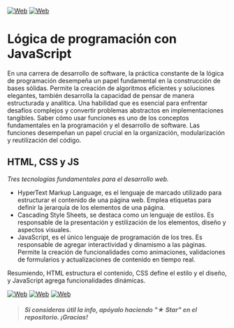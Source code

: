 [![Web](https://img.shields.io/badge/GitHub-Nyrha23-9C27B0?style=flat-square&logo=github&logoColor=white&labelColor=101010)](https://github.com/nyrha23) 
[![Web](https://img.shields.io/badge/LinkedIn-Trinidad_Pasi-0e76a8?style=flat-square&logo=linkedin&logoColor=white&labelColor=101010)](https://www.linkedin.com/in/trinidad-pasi/) 

# Lógica de programación con JavaScript

En una carrera de desarrollo de software, la práctica constante de la lógica de programación desempeña un papel fundamental en la construcción de bases sólidas. Permite la creación de algoritmos eficientes y soluciones elegantes, también desarrolla la capacidad de pensar de manera estructurada y analítica. Una habilidad que es esencial para enfrentar desafíos complejos y convertir problemas abstractos en implementaciones tangibles.
Saber cómo usar funciones es uno de los conceptos fundamentales en la programación y el desarrollo de software. Las funciones desempeñan un papel crucial en la organización, modularización y reutilización del código.

## HTML, CSS y JS
*Tres tecnologías fundamentales para el desarrollo web.*

- HyperText Markup Language, es el lenguaje de marcado utilizado para estructurar el contenido de una página web. Emplea etiquetas para definir la jerarquía de los elementos de una página.
- Cascading Style Sheets, se destaca como un lenguaje de estilos. Es responsable de la presentación y estilización de los elementos, diseño y aspectos visuales.
- JavaScript, es el único lenguaje de programación de los tres. Es responsable de agregar interactividad y dinamismo a las páginas. Permite la creación de funcionalidades como animaciones, validaciones de formularios y actualizaciones de contenido en tiempo real.

Resumiendo, HTML estructura el contenido, CSS define el estilo y el diseño, y JavaScript agrega funcionalidades dinámicas.

[![Web](https://img.shields.io/badge/HTML5-e34c26?style=flat-square&logo=html5&logoColor=white&labelColor=101010)](https://developer.mozilla.org/es/docs/Web/HTML) 
[![Web](https://img.shields.io/badge/CSS3-264de4?style=flat-square&logo=css3&logoColor=white&labelColor=101010)](https://developer.mozilla.org/es/docs/Web/CSS) 
[![Web](https://img.shields.io/badge/JavaScript-F0DB4F?style=flat-square&logo=javascript&logoColor=white&labelColor=101010)](https://developer.mozilla.org/es/docs/Web/JavaScript) 

> ##### Si consideras útil la info, apóyalo haciendo "★ Star" en el repositorio. ¡Gracias!
